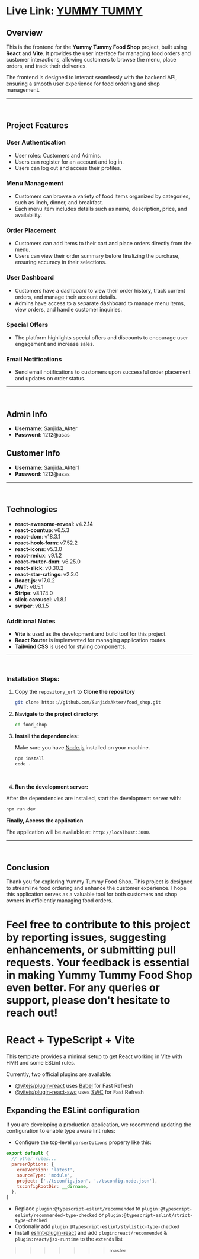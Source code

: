 
# Live Link: [YUMMY TUMMY](https://yummi-tummy.netlify.app/)


## Overview

This is the frontend for the **Yummy Tummy Food Shop** project, built using **React** and **Vite**. It provides the user interface for managing food orders and customer interactions, allowing customers to browse the menu, place orders, and track their deliveries.

The frontend is designed to interact seamlessly with the backend API, ensuring a smooth user experience for food ordering and shop management.

---

<br>

## Project Features

### User Authentication

- User roles: Customers and Admins.
- Users can register for an account and log in.
- Users can log out and access their profiles.

### Menu Management

- Customers can browse a variety of food items organized by categories, such as linch, dinner, and breakfast.
- Each menu item includes details such as name, description, price, and availability.

### Order Placement

- Customers can add items to their cart and place orders directly from the menu.
- Users can view their order summary before finalizing the purchase, ensuring accuracy in their selections.

### User Dashboard

- Customers have a dashboard to view their order history, track current orders, and manage their account details.
- Admins have access to a separate dashboard to manage menu items, view orders, and handle customer inquiries.

### Special Offers

- The platform highlights special offers and discounts to encourage user engagement and increase sales.

### Email Notifications

- Send email notifications to customers upon successful order placement and updates on order status.

---

<br>


## Admin Info
* **Username**: Sanjida_Akter
* **Password**: 1212@asas

## Customer Info
* **Username**: Sanjida_Akter1
* **Password**: 1212@asas


---

<br>


## Technologies
- **react-awesome-reveal**: v4.2.14
- **react-countup**: v6.5.3
- **react-dom**: v18.3.1
- **react-hook-form**: v7.52.2
- **react-icons**: v5.3.0
- **react-redux**: v9.1.2
- **react-router-dom**: v6.25.0
- **react-slick**: v0.30.2
- **react-star-ratings**: v2.3.0
- **React.js**: v17.0.2
- **JWT**: v8.5.1
- **Stripe**: v8.174.0
- **slick-carousel**: v1.8.1
- **swiper**: v8.1.5

### Additional Notes
- **Vite** is used as the development and build tool for this project.
- **React Router** is implemented for managing application routes.
- **Tailwind CSS** is used for styling components.


---

<br>


### Installation Steps:

1. Copy the `repository_url` to **Clone the repository**

   ```bash
   git clone https://github.com/SunjidaAkter/food_shop.git
   ```

2. **Navigate to the project directory:**

   ```bash
   cd food_shop
   ```

3. **Install the dependencies:**

   Make sure you have [Node.js](https://nodejs.org/) installed on your machine.

   ```bash
   npm install
   code .
   ```

<br>

4. **Run the development server:**

After the dependencies are installed, start the development server with:

```bash
npm run dev
```

**Finally, Access the application**

The application will be available at: `http://localhost:3000`.


---

<br>



## Conclusion

Thank you for exploring Yummy Tummy Food Shop. This project is designed to streamline food ordering and enhance the customer experience. I hope this application serves as a valuable tool for both customers and shop owners in efficiently managing food orders.

Feel free to contribute to this project by reporting issues, suggesting enhancements, or submitting pull requests. Your feedback is essential in making Yummy Tummy Food Shop even better. For any queries or support, please don't hesitate to reach out!
=======
# React + TypeScript + Vite

This template provides a minimal setup to get React working in Vite with HMR and some ESLint rules.

Currently, two official plugins are available:

- [@vitejs/plugin-react](https://github.com/vitejs/vite-plugin-react/blob/main/packages/plugin-react/README.md) uses [Babel](https://babeljs.io/) for Fast Refresh
- [@vitejs/plugin-react-swc](https://github.com/vitejs/vite-plugin-react-swc) uses [SWC](https://swc.rs/) for Fast Refresh

## Expanding the ESLint configuration

If you are developing a production application, we recommend updating the configuration to enable type aware lint rules:

- Configure the top-level `parserOptions` property like this:

```js
export default {
  // other rules...
  parserOptions: {
    ecmaVersion: 'latest',
    sourceType: 'module',
    project: ['./tsconfig.json', './tsconfig.node.json'],
    tsconfigRootDir: __dirname,
  },
}
```

- Replace `plugin:@typescript-eslint/recommended` to `plugin:@typescript-eslint/recommended-type-checked` or `plugin:@typescript-eslint/strict-type-checked`
- Optionally add `plugin:@typescript-eslint/stylistic-type-checked`
- Install [eslint-plugin-react](https://github.com/jsx-eslint/eslint-plugin-react) and add `plugin:react/recommended` & `plugin:react/jsx-runtime` to the `extends` list
>>>>>>> master
